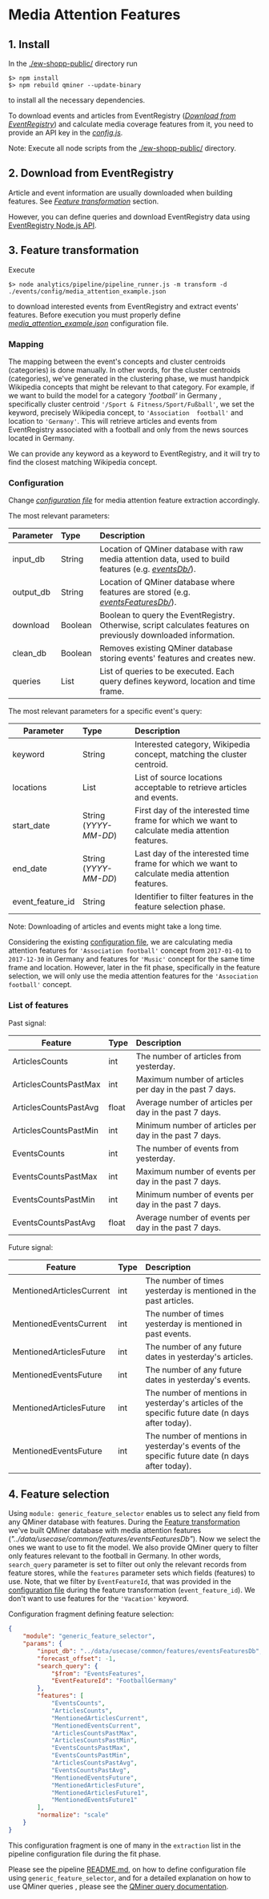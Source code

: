 # Media Attention Features 

## 1. Install

In the [./ew-shopp-public/](../..) directory run

```console
$> npm install
$> npm rebuild qminer --update-binary
```

to install all the necessary dependencies.

To download events and articles from EventRegistry ([*Download from EventRegistry*](#download-from-eventregistry
)) and calculate media coverage features from it, you need to provide an API key in the [*config.js*](../../analytics/config/config.js).

Note: Execute all node scripts from the [./ew-shopp-public/](../..) directory.

## 2. Download from EventRegistry
Article and event information are usually downloaded when building features. See [*Feature transformation*](#3-feature-transformation) 
section.

However, you can define queries and download EventRegistry data using [EventRegistry Node.js API](https://github.com/EventRegistry/event-registry-node-js).

## 3. Feature transformation 
Execute
```console
$> node analytics/pipeline/pipeline_runner.js -m transform -d ./events/config/media_attention_example.json
```
to download interested events from EventRegistry and extract events' features. Before execution you must properly define
 [*media_attention_example.json*](./config/media_attention_example.json) configuration file.

### Mapping 
The mapping between the event's concepts and cluster centroids (categories) is done manually. In other words, for the 
cluster centroids (categories), we've generated in the clustering phase, we must handpick Wikipedia concepts that might
 be relevant to that category. For example, if we want to build the model for a category *'football'* in Germany
 , specifically cluster centroid 
`'/Sport & Fitness/Sport/Fußball'`, we set the keyword, precisely Wikipedia concept, to `'Association 
football'` and location to `'Germany'`. This will retrieve articles and events from EventRegistry associated with a 
football and only from the news sources located in Germany.

We can provide any keyword as a keyword to EventRegistry, and it will try to find the closest matching Wikipedia concept.

### Configuration
Change [*configuration file*](./config/media_attention_example.json) for media attention feature extraction 
accordingly. 

The most relevant parameters:

| Parameter | Type                | Description |
| --------- |:-------- |:----------------------------------------------------------  |
| input_db  | String   | Location of QMiner database with raw media attention data, used to build features (e.g. [*eventsDb/*](../../../data/usecase/common/dbs/eventsDb)). |
| output_db | String   | Location of QMiner database where features are stored (e.g. [*eventsFeaturesDb/*](../../../data/usecase/common/features/eventsFeaturesDb)).            |
| download  | Boolean  | Boolean to query the EventRegistry. Otherwise, script calculates features on previously downloaded information. |
| clean_db  | Boolean  | Removes existing QMiner database storing events' features and creates new. |
| queries    | List    | List of queries to be executed. Each query defines keyword, location and time frame. |

The most relevant parameters for a specific event's query:

| Parameter | Type                | Description |
| --------- |:-------- |:----------------------------------------------------------  |
| keyword   | String   | Interested category, Wikipedia concept, matching the cluster centroid. |
| locations | List    | List of source locations acceptable to retrieve articles and events. |
| start_date | String  (*YYYY-MM-DD*) | First day of the interested time frame for which we want to calculate media attention features. |
| end_date  | String   (*YYYY-MM-DD*) | Last day of the interested time frame for which we want to calculate media attention features. |
| event_feature_id | String | Identifier to filter features in the feature selection phase. |

Note: Downloading of articles and events might take a long time. 

Considering the existing [configuration file](./config/media_attention_example.json), we are 
calculating media attention features for `'Association football'` concept from `2017-01-01` to `2017-12-30` in
 Germany and features for `'Music'` concept for the same time frame and location. However, later in the fit
 phase, specifically in the feature selection, we will only use the media attention features for the `'Association
  football'` concept.
### List of features 

Past signal: 

| Feature   | Type     | Description |
| --------- |:-------- |:----------------------------------------------------------  |
| ArticlesCounts   | int   | The number of articles from yesterday.  |
| ArticlesCountsPastMax | int    | Maximum number of articles per day in the past 7 days.  |
| ArticlesCountsPastAvg | float | Average number of articles per day in the past 7 days.  |
| ArticlesCountsPastMin  | int  |  Minimum number of articles per day in the past 7 days. |
| EventsCounts  | int | The number of events from yesterday. |
| EventsCountsPastMax  | int | Maximum number of events per day in the past 7 days.  |
| EventsCountsPastMin  | int | Minimum number of events per day in the past 7 days.  |
| EventsCountsPastAvg  | float  |  Average number of events per day in the past 7 days.  |

Future signal: 

| Feature   | Type     | Description |
| --------- |:-------- |:----------------------------------------------------------  |
| MentionedArticlesCurrent   | int   | The number of times yesterday is mentioned in the past articles.  |
| MentionedEventsCurrent | int    | The number of times yesterday is mentioned in past events. |
| MentionedArticlesFuture | int | The number of any future dates in yesterday's articles. |
| MentionedEventsFuture  | int  |  The number of any future dates in yesterday's events.  |
| MentionedArticlesFuture<n>  | int | The number of mentions in yesterday's articles of the specific future date (n days after today). |
| MentionedEventsFuture<n>  | int | The number of mentions in yesterday's events of the specific future date (n days after today). |

## 4. Feature selection

Using `module: generic_feature_selector` enables us to select any field from any QMiner database with features.
During the [Feature transformation](#3-feature-transformation) we've built 
QMiner database with media attention features (*"../data/usecase/common/features/eventsFeaturesDb"*).
Now we select the ones we want to use to fit the model. We also provide QMiner query to filter only features relevant
to the football in Germany. 
In other words, `search_query` parameter is set to filter out only the relevant records from feature stores, while 
the `features` parameter sets which fields (features) to use. 
Note, that we filter by `EventFeatureId`, that was provided in the [configuration file](./config/media_attention_example.json)
during the feature transformation (`event_feature_id`). We don't want to use features for the `'Vacation'` keyword.

Configuration fragment defining feature selection:

```json
{
    "module": "generic_feature_selector",
    "params": {
        "input_db": "../data/usecase/common/features/eventsFeaturesDb",
        "forecast_offset": -1,
        "search_query": {
            "$from": "EventsFeatures",
            "EventFeatureId": "FootballGermany"
        },
        "features": [
            "EventsCounts",
            "ArticlesCounts",
            "MentionedArticlesCurrent",
            "MentionedEventsCurrent",
            "ArticlesCountsPastMax",
            "ArticlesCountsPastMin",
            "EventsCountsPastMax",
            "EventsCountsPastMin",
            "ArticlesCountsPastAvg",
            "EventsCountsPastAvg",
            "MentionedEventsFuture",
            "MentionedArticlesFuture",
            "MentionedArticlesFuture1",
            "MentionedEventsFuture1"
        ],
        "normalize": "scale"
    }
}
```
This configuration fragment is one of many in the `extraction` list in the pipeline configuration file during the fit
 phase.

Please see the pipeline [README.md](../pipeline/README.md#generic-feature-selector), on how to define
 configuration file using `generic_feature_selector`, and for a detailed explanation on how to use QMiner queries
 , please see the [QMiner query documentation](https://github.com/qminer/qminer/wiki/Query-Language).